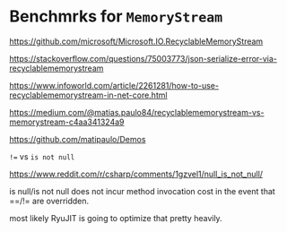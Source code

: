 # Benchmrks for `MemoryStream`


https://github.com/microsoft/Microsoft.IO.RecyclableMemoryStream

https://stackoverflow.com/questions/75003773/json-serialize-error-via-recyclablememorystream

https://www.infoworld.com/article/2261281/how-to-use-recyclablememorystream-in-net-core.html

https://medium.com/@matias.paulo84/recyclablememorystream-vs-memorystream-c4aa341324a9

https://github.com/matipaulo/Demos


`!=` vs `is not null`

https://www.reddit.com/r/csharp/comments/1gzvel1/null_is_not_null/

is null/is not null does not incur method invocation cost in the event that ==/!= are overridden. 

most likely RyuJIT is going to optimize that pretty heavily.
